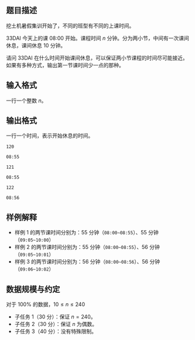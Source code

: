 ## 题目描述

挖土机暑假集训开始了，不同的班型有不同的上课时间。

33DAI 今天上的课 08:00 开始。课程时间 $n$ 分钟。分为两小节，中间有一次课间休息，课间休息 $10$ 分钟。

请问 33DAI 在什么时间开始课间休息，可以保证两小节课程的时间尽可能接近。如果有多种方式，输出第一节课时间少一点的那种。

## 输入格式

一行一个整数 $n$。  

## 输出格式

一行一个时间，表示开始休息的时间。

```input1
120
```

```output1
08:55
```

```input2
121
```

```output2
08:55
```

```input3
122
```

```output3
08:56
```

## 样例解释

- 样例 1 的两节课时间分别为：$55$ 分钟（`08:00~08:55`）、$55$ 分钟（`09:05~10:00`）
- 样例 2 的两节课时间分别为：$55$ 分钟（`08:00~08:55`）、$56$ 分钟（`09:05~10:01`）
- 样例 3 的两节课时间分别为：$56$ 分钟（`08:00~08:56`）、$56$ 分钟（`09:06~10:02`）

## 数据规模与约定

对于 $100\%$ 的数据，$10\le n \le 240$

- 子任务 1（30 分）：保证 $n=240$。
- 子任务 2（30 分）：保证 $n$ 为偶数。
- 子任务 3（40 分）：没有特殊限制。